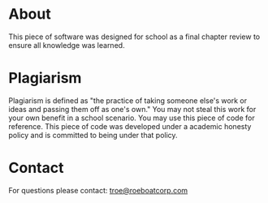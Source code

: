 # About
This piece of software was designed for school as a final chapter review to ensure all knowledge was learned.

# Plagiarism
Plagiarism is defined as "the practice of taking someone else's work or ideas and passing them off as one's own." You may not steal this work for your own benefit in a school scenario. You may use this piece of code for reference. This piece of code was developed under a academic honesty policy and is committed to being under that policy.

# Contact
For questions please contact: troe@roeboatcorp.com